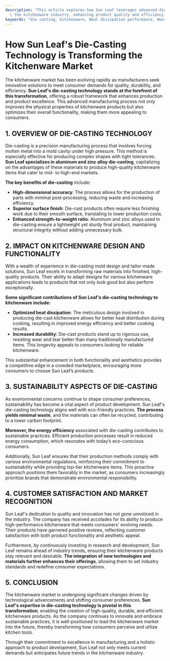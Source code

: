 ```yaml
---
description: "This article explores how Sun Leaf leverages advanced die-casting technology to revolutionize\
  \ the kitchenware industry, enhancing product quality and efficiency."
keywords: "die casting, kitchenware, Heat dissipation performance, Heat sink"
---
```

# How Sun Leaf's Die-Casting Technology is Transforming the Kitchenware Market

The kitchenware market has been evolving rapidly as manufacturers seek innovative solutions to meet consumer demands for quality, durability, and efficiency. **Sun Leaf's die-casting technology stands at the forefront of this transformation**, offering a robust framework that enhances production and product excellence. This advanced manufacturing process not only improves the physical properties of kitchenware products but also optimizes their overall functionality, making them more appealing to consumers.

## 1. OVERVIEW OF DIE-CASTING TECHNOLOGY

Die-casting is a precision manufacturing process that involves forcing molten metal into a mold cavity under high pressure. This method is especially effective for producing complex shapes with tight tolerances. **Sun Leaf specializes in aluminum and zinc alloy die-casting**, capitalizing on the advantages of these materials to produce high-quality kitchenware items that cater to mid- to high-end markets.

**The key benefits of die-casting** include:

- **High-dimensional accuracy**: The process allows for the production of parts with minimal post-processing, reducing waste and increasing efficiency.
- **Superior surface finish**: Die-cast products often require less finishing work due to their smooth surface, translating to lower production costs.
- **Enhanced strength-to-weight ratio**: Aluminum and zinc alloys used in die-casting ensure a lightweight yet sturdy final product, maintaining structural integrity without adding unnecessary bulk.

## 2. IMPACT ON KITCHENWARE DESIGN AND FUNCTIONALITY

With a wealth of experience in die-casting mold design and tailor-made solutions, Sun Leaf excels in transforming raw materials into finished, high-quality products. Their ability to adapt designs for various kitchenware applications leads to products that not only look good but also perform exceptionally. 

**Some significant contributions of Sun Leaf's die-casting technology to kitchenware include:**

- **Optimized heat dissipation**: The meticulous design involved in producing die-cast kitchenware allows for better heat distribution during cooking, resulting in improved energy efficiency and better cooking results.
- **Increased durability**: Die-cast products stand up to rigorous use, resisting wear and tear better than many traditionally manufactured items. This longevity appeals to consumers looking for reliable kitchenware.
  
This substantial enhancement in both functionality and aesthetics provides a competitive edge in a crowded marketplace, encouraging more consumers to choose Sun Leaf’s products.

## 3. SUSTAINABILITY ASPECTS OF DIE-CASTING

As environmental concerns continue to shape consumer preferences, sustainability has become a vital aspect of product development. Sun Leaf's die-casting technology aligns well with eco-friendly practices. **The process yields minimal waste**, and the materials can often be recycled, contributing to a lower carbon footprint.

**Moreover, the energy efficiency** associated with die-casting contributes to sustainable practices. Efficient production processes result in reduced energy consumption, which resonates with today’s eco-conscious consumers. 

Additionally, Sun Leaf ensures that their production methods comply with various environmental regulations, reinforcing their commitment to sustainability while providing top-tier kitchenware items. This proactive approach positions them favorably in the market, as consumers increasingly prioritize brands that demonstrate environmental responsibility.

## 4. CUSTOMER SATISFACTION AND MARKET RECOGNITION

Sun Leaf's dedication to quality and innovation has not gone unnoticed in the industry. The company has received accolades for its ability to produce high-performance kitchenware that meets consumers' evolving needs. Their products have garnered positive reviews, reflecting customer satisfaction with both product functionality and aesthetic appeal.

Furthermore, by continuously investing in research and development, Sun Leaf remains ahead of industry trends, ensuring their kitchenware products stay relevant and desirable. **The integration of new technologies and materials further enhances their offerings**, allowing them to set industry standards and redefine consumer expectations.

## 5. CONCLUSION

The kitchenware market is undergoing significant changes driven by technological advancements and shifting consumer preferences. **Sun Leaf's expertise in die-casting technology is pivotal in this transformation**, enabling the creation of high-quality, durable, and efficient kitchenware products. As the company continues to innovate and embrace sustainable practices, it is well-positioned to lead the kitchenware market into the future, thereby transforming how consumers perceive and utilize kitchen tools. 

Through their commitment to excellence in manufacturing and a holistic approach to product development, Sun Leaf not only meets current demands but anticipates future trends in the kitchenware industry.
